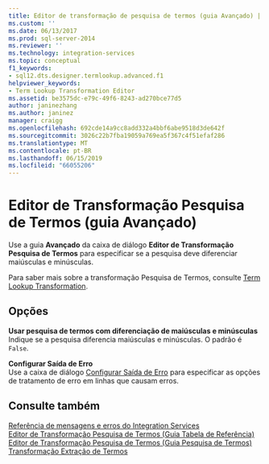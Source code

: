```yaml
---
title: Editor de transformação de pesquisa de termos (guia Avançado) | Microsoft Docs
ms.custom: ''
ms.date: 06/13/2017
ms.prod: sql-server-2014
ms.reviewer: ''
ms.technology: integration-services
ms.topic: conceptual
f1_keywords:
- sql12.dts.designer.termlookup.advanced.f1
helpviewer_keywords:
- Term Lookup Transformation Editor
ms.assetid: be3575dc-e79c-49f6-8243-ad270bce77d5
author: janinezhang
ms.author: janinez
manager: craigg
ms.openlocfilehash: 692cde14a9cc8add332a4bbf6abe9518d3de642f
ms.sourcegitcommit: 3026c22b7fba19059a769ea5f367c4f51efaf286
ms.translationtype: MT
ms.contentlocale: pt-BR
ms.lasthandoff: 06/15/2019
ms.locfileid: "66055206"
---
```

# <a name="term-lookup-transformation-editor-advanced-tab"></a>Editor de Transformação Pesquisa de Termos (guia Avançado)
  Use a guia **Avançado** da caixa de diálogo **Editor de Transformação Pesquisa de Termos** para especificar se a pesquisa deve diferenciar maiúsculas e minúsculas.  
  
 Para saber mais sobre a transformação Pesquisa de Termos, consulte [Term Lookup Transformation](data-flow/transformations/lookup-transformation.md).  
  
## <a name="options"></a>Opções  
 **Usar pesquisa de termos com diferenciação de maiúsculas e minúsculas**  
 Indique se a pesquisa diferencia maiúsculas e minúsculas. O padrão é `False`.  
  
 **Configurar Saída de Erro**  
 Use a caixa de diálogo [Configurar Saída de Erro](../../2014/integration-services/configure-error-output.md) para especificar as opções de tratamento de erro em linhas que causam erros.  
  
## <a name="see-also"></a>Consulte também  
 [Referência de mensagens e erros do Integration Services](../../2014/integration-services/integration-services-error-and-message-reference.md)   
 [Editor de Transformação Pesquisa de Termos &#40;Guia Tabela de Referência&#41;](../../2014/integration-services/term-lookup-transformation-editor-reference-table-tab.md)   
 [Editor de Transformação Pesquisa de Termos &#40;Guia Pesquisa de Termos&#41;](../../2014/integration-services/term-lookup-transformation-editor-term-lookup-tab.md)   
 [Transformação Extração de Termos](data-flow/transformations/term-extraction-transformation.md)  
  
  
